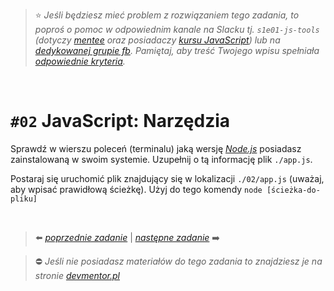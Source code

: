 > :star: *Jeśli będziesz mieć problem z rozwiązaniem tego zadania, to poproś o pomoc w odpowiednim kanale na Slacku tj. `s1e01-js-tools` (dotyczy [mentee](https://devmentor.pl/mentoring-javascript/) oraz posiadaczy [kursu JavaScript](https://devmentor.pl/p/javascript-for-beginners/)) lub na [dedykowanej grupie fb](https://www.facebook.com/groups/155234921740033). Pamiętaj, aby treść Twojego wpisu spełniała [odpowiednie kryteria](https://devmentor.pl/jak-prosic-o-pomoc/).*

&nbsp;

# `#02` JavaScript: Narzędzia

Sprawdź w wierszu poleceń (terminalu) jaką wersję *[Node.js](https://nodejs.org/en/)* posiadasz zainstalowaną w swoim systemie. Uzupełnij o tą informację plik `./app.js`.

Postaraj się uruchomić plik znajdujący się w lokalizacji `./02/app.js` (uważaj, aby wpisać prawidłową ścieżkę). Użyj do tego komendy `node [ścieżka-do-pliku]`

&nbsp;

> :arrow_left: [*poprzednie zadanie*](./../01) | [*następne zadanie*](./../03) :arrow_right:

> :no_entry: *Jeśli nie posiadasz materiałów do tego zadania to znajdziesz je na stronie [devmentor.pl](https://devmentor.pl/p/js-tools/)*
